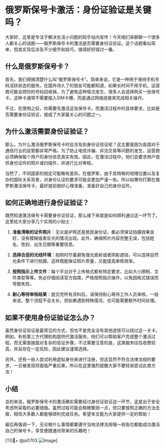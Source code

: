 # 俄罗斯保号卡激活：身份证验证是关键吗？

大家好，这里是专注于解决生活小问题的知乎站内宣传！今天咱们来聊聊一个很多人都关心的话题——俄罗斯保号卡的激活是否需要身份证验证。这个话题看似简单，但其实背后涉及不少细节和技巧，值得好好探讨一番。

## 什么是俄罗斯保号卡？

首先，我们得搞清楚什么叫“俄罗斯保号卡”。简单来说，它是一种用于保持手机号码活跃状态的服务。在国外待久了的朋友可能都知道，如果长时间不用手机，运营商可能会把你的号码回收掉。为了避免这种情况发生，很多人会选择购买一张保号卡。这种卡通常不需要插入SIM卡槽，而是通过网络连接来完成相关操作。

不过，在使用之前，你需要先激活这张保号卡。而激活过程中的具体要求，比如是否需要身份证验证，就成了大家最关心的问题之一。

## 为什么激活需要身份证验证？

那么，为什么激活俄罗斯保号卡时会涉及到身份证验证呢？这主要是因为各国对于通信行业的监管都非常严格。为了防止电信诈骗、非法交易等问题的发生，运营商必须确保每个用户的身份信息真实有效。因此，在激活过程中，他们会要求用户提供身份证件的照片或扫描件，并进行比对审核。

当然了，不同国家的规定可能略有差异。在俄罗斯，由于其特殊的地理位置以及复杂的国际关系背景，对身份认证的要求可能会更加严谨一些。所以如果你打算在俄罗斯激活保号卡，最好提前做好心理准备，准备好自己的身份证件。

## 如何正确地进行身份证验证？

既然知道激活保号卡需要身份证验证，那么接下来就是如何顺利通过这一环节了。这里给大家分享几个实用的小贴士：

1. **准备清晰的证件照片**：无论是护照还是居民身份证，都必须保证拍摄效果良好，没有模糊或者反光的情况出现。此外，确保照片内容完整无误，包括姓名、性别、出生日期等重要信息。

2. **选择合适的光线环境**：拍照时尽量避免强光直射或者阴影遮挡，可以选择自然光条件下进行拍摄。这样既能保证照片质量，又能提高审核效率。

3. **按照指示上传文件**：每个平台对于上传格式都有特定要求，比如大小限制、文件类型等等。务必仔细阅读官方指南，严格按照指示操作，以免因格式错误而导致失败。

4. **耐心等待审核结果**：提交完所有资料后，请保持耐心等待工作人员审核。一般来说，整个流程不会太长，但如果遇到特殊情况，也可能需要额外时间处理。

## 如果不使用身份证验证怎么办？

虽然身份证验证是最常见的方式，但也不是完全没有其他途径可以绕过这一关卡。例如，有些第三方代理机构提供代激活服务，他们可以帮助客户完成整个激活过程，而无需直接面对复杂的验证步骤。不过需要注意的是，这类服务往往收费较高，并且存在一定风险，因此建议谨慎选择。

另外，还有一些人尝试利用虚拟身份来进行注册，但这显然不符合法律法规的要求，一旦被发现将面临严重后果。所以在这里强烈提醒大家不要轻易尝试此类方法！

## 小结

总的来说，俄罗斯保号卡的激活确实需要经过身份证验证这一环节，这是出于安全考虑所采取的必要措施。虽然过程可能会稍微繁琐一点，但只要按照正确的方法去做，相信大多数人都能够顺利完成任务。希望本文能为大家提供一定的帮助！

最后再强调一下，无论做什么事情都要遵守当地法律法规哦～祝各位都能成功激活自己的保号卡，享受便捷通讯带来的乐趣吧！

[TG💪+ @jx0703 ![Image](https://github.com/user-attachments/assets/dbca1d08-cadb-493c-b0ec-ad6f7a83f270)]